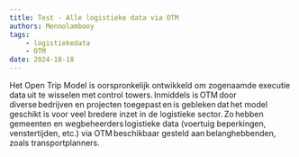 ```yaml
---
title: Test - Alle logistieke data via OTM 
authors: Mennolambooy
tags: 
    - logistiekedata
    - OTM 
date: 2024-10-18
---
```

<!-- truncate -->
Het Open Trip Model is oorspronkelijk ontwikkeld om zogenaamde executie data uit te wisselen met control towers. Inmiddels is OTM door diverse bedrijven en projecten toegepast en is gebleken dat het model geschikt is voor veel bredere inzet in de logistieke sector. Zo hebben gemeenten en wegbeheerders logistieke data (voertuig beperkingen, venstertijden, etc.) via OTM beschikbaar gesteld aan belanghebbenden, zoals transportplanners.